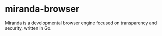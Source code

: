 # miranda-browser
Miranda is a developmental browser engine focused on transparency and security, written in Go.
